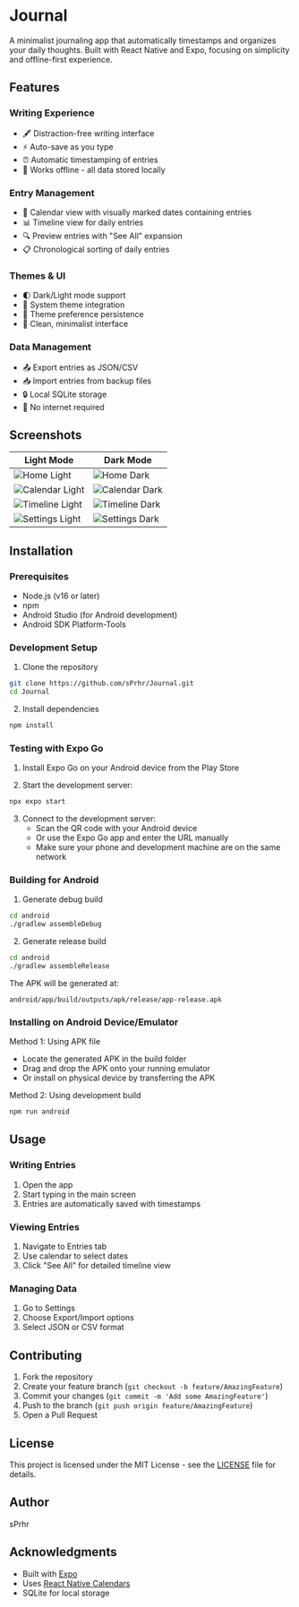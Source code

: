 # Journal

A minimalist journaling app that automatically timestamps and organizes your daily thoughts. Built with React Native and Expo, focusing on simplicity and offline-first experience.

## Features

### Writing Experience
- 🖋️ Distraction-free writing interface
- ⚡ Auto-save as you type
- ⏰ Automatic timestamping of entries
- 📱 Works offline - all data stored locally

### Entry Management
- 📅 Calendar view with visually marked dates containing entries
- 📊 Timeline view for daily entries
- 🔍 Preview entries with "See All" expansion
- 📋 Chronological sorting of daily entries

### Themes & UI
- 🌓 Dark/Light mode support
- 🎨 System theme integration
- 💾 Theme preference persistence
- 🎯 Clean, minimalist interface

### Data Management
- 📤 Export entries as JSON/CSV
- 📥 Import entries from backup files
- 🔒 Local SQLite storage
- 🔄 No internet required

## Screenshots

| Light Mode | Dark Mode |
|------------|-----------|
| ![Home Light](./Screenshots/light_home.png) | ![Home Dark](./Screenshots/dark_home.png) |
| ![Calendar Light](./Screenshots/light_entries_1.png) | ![Calendar Dark](./Screenshots/dark_entries_1.png) |
| ![Timeline Light](./Screenshots/light_entries_2.png) | ![Timeline Dark](./Screenshots/dark_entries_2.png) |
| ![Settings Light](./Screenshots/light_settings.png) | ![Settings Dark](./Screenshots/dark_settings.png) |

## Installation

### Prerequisites
- Node.js (v16 or later)
- npm
- Android Studio (for Android development)
- Android SDK Platform-Tools

### Development Setup

1. Clone the repository
```bash
git clone https://github.com/sPrhr/Journal.git
cd Journal
```

2. Install dependencies
```bash
npm install
```

### Testing with Expo Go

1. Install Expo Go on your Android device from the Play Store

2. Start the development server:
```bash
npx expo start
```

3. Connect to the development server:
   - Scan the QR code with your Android device
   - Or use the Expo Go app and enter the URL manually
   - Make sure your phone and development machine are on the same network

### Building for Android

1. Generate debug build
```bash
cd android
./gradlew assembleDebug
```

2. Generate release build
```bash
cd android
./gradlew assembleRelease
```

The APK will be generated at:
```
android/app/build/outputs/apk/release/app-release.apk
```

### Installing on Android Device/Emulator

Method 1: Using APK file
- Locate the generated APK in the build folder
- Drag and drop the APK onto your running emulator
- Or install on physical device by transferring the APK

Method 2: Using development build
```bash
npm run android
```

## Usage

### Writing Entries
1. Open the app
2. Start typing in the main screen
3. Entries are automatically saved with timestamps

### Viewing Entries
1. Navigate to Entries tab
2. Use calendar to select dates
3. Click "See All" for detailed timeline view

### Managing Data
1. Go to Settings
2. Choose Export/Import options
3. Select JSON or CSV format

## Contributing

1. Fork the repository
2. Create your feature branch (`git checkout -b feature/AmazingFeature`)
3. Commit your changes (`git commit -m 'Add some AmazingFeature'`)
4. Push to the branch (`git push origin feature/AmazingFeature`)
5. Open a Pull Request

## License

This project is licensed under the MIT License - see the [LICENSE](LICENSE) file for details.

## Author

sPrhr

## Acknowledgments

- Built with [Expo](https://expo.dev/)
- Uses [React Native Calendars](https://github.com/wix/react-native-calendars)
- SQLite for local storage